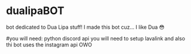 # dualipaBOT
bot dedicated to Dua Lipa stuff! I made this bot cuz... I like Dua 😳

#you will need:
python
discord api
you will need to setup lavalink
and also thi bot uses the instagram api OWO
